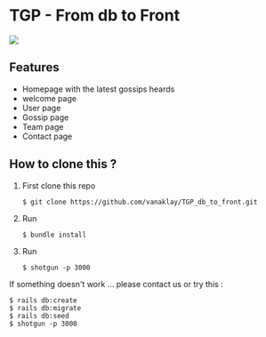 # TGP - From db to Front
![](https://img.freepik.com/free-vector/pop-art-retro-comic-illustration-woman-whispering-gossip-secret-her-friend-speech-bubble_88813-218.jpg?size=626&ext=jpg)

## Features
* Homepage with the latest gossips heards
* welcome page 
* User page
* Gossip page
* Team page
* Contact page

## How to clone this ?
1. First clone this repo
   ```shell
   $ git clone https://github.com/vanaklay/TGP_db_to_front.git
   ```
2. Run
   ```shell
   $ bundle install
   ```
3. Run
   ```shell
   $ shotgun -p 3000
   ```

If something doesn't work ... please contact us or try this :

```shell
$ rails db:create
$ rails db:migrate
$ rails db:seed
$ shotgun -p 3000
```

